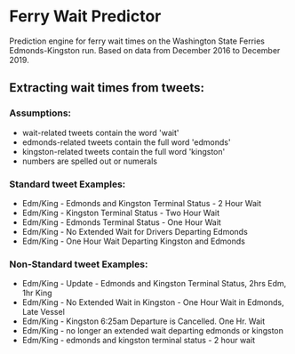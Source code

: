 # Ferry Wait Predictor
Prediction engine for ferry wait times on the Washington State Ferries Edmonds-Kingston run. Based on data from December 2016 to December 2019.

## Extracting wait times from tweets:
### Assumptions:
* wait-related tweets contain the word 'wait'
* edmonds-related tweets contain the full word 'edmonds'
* kingston-related tweets contain the full word 'kingston'
* numbers are spelled out or numerals

### Standard tweet Examples:
* Edm/King - Edmonds and Kingston Terminal Status - 2 Hour Wait
* Edm/King - Kingston Terminal Status - Two Hour Wait
* Edm/King - Edmonds Terminal Status - One Hour Wait
* Edm/King - No Extended Wait for Drivers Departing Edmonds
* Edm/King - One Hour Wait Departing Kingston and Edmonds

### Non-Standard tweet Examples:
* Edm/King - Update - Edmonds and Kingston Terminal Status, 2hrs Edm, 1hr King
* Edm/King - No Extended Wait in Kingston - One Hour Wait in Edmonds, Late Vessel
* Edm/King - Kingston 6:25am Departure is Cancelled. One Hr. Wait
* Edm/King - no longer an extended wait departing edmonds or kingston
* Edm/King - edmonds and kingston terminal status - 2 hour wait
